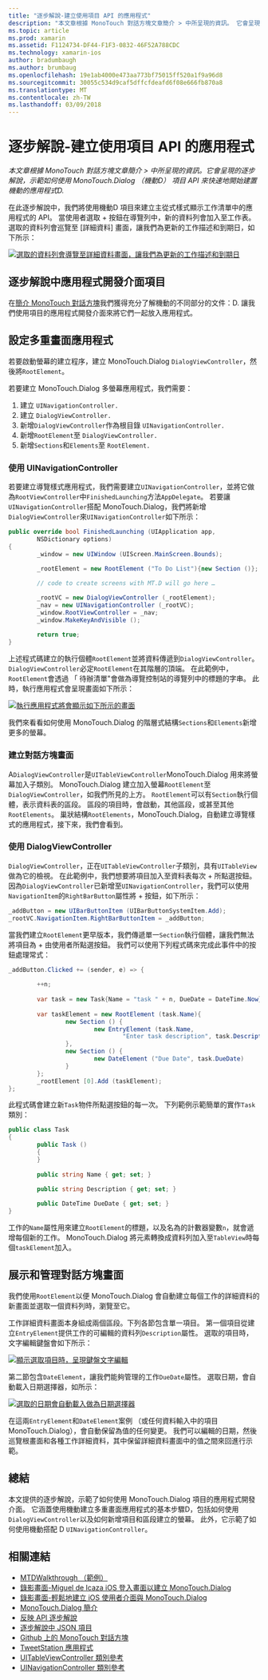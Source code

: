 ```yaml
---
title: "逐步解說-建立使用項目 API 的應用程式"
description: "本文章根據 MonoTouch 對話方塊文章簡介 > 中所呈現的資訊。 它會呈現的逐步解說，示範如何使用 MonoTouch.Dialog （機動D） 項目 API 來快速地開始建置機動的應用程式D."
ms.topic: article
ms.prod: xamarin
ms.assetid: F1124734-DF44-F1F3-0832-46F52A788CDC
ms.technology: xamarin-ios
author: bradumbaugh
ms.author: brumbaug
ms.openlocfilehash: 19e1ab4000e473aa773bf75015ff520a1f9a96d8
ms.sourcegitcommit: 30055c534d9caf5dffcfdeafd6f08e666fb870a8
ms.translationtype: MT
ms.contentlocale: zh-TW
ms.lasthandoff: 03/09/2018
---
```

# <a name="walkthrough---creating-an-application-using-the-elements-api"></a>逐步解說-建立使用項目 API 的應用程式

_本文章根據 MonoTouch 對話方塊文章簡介 > 中所呈現的資訊。它會呈現的逐步解說，示範如何使用 MonoTouch.Dialog （機動D） 項目 API 來快速地開始建置機動的應用程式D._

在此逐步解說中，我們將使用機動D 項目來建立主從式樣式顯示工作清單中的應用程式的 API。 當使用者選取<span class="ui"> + </span>按鈕在導覽列中，新的資料列會加入至工作表。 選取的資料列會巡覽至 [詳細資料] 畫面，讓我們為更新的工作描述和到期日，如下所示：

 [![](elements-api-walkthrough-images/01-task-list-app.png "選取的資料列會導覽至詳細資料畫面，讓我們為更新的工作描述和到期日")](elements-api-walkthrough-images/01-task-list-app.png#lightbox)

 <a name="Elements_API_Walkthrough" />


## <a name="elements-api-walkthrough"></a>逐步解說中應用程式開發介面項目

在[簡介 MonoTouch 對話方塊](~/ios/user-interface/monotouch.dialog/index.md)我們獲得充分了解機動的不同部分的文件：D. 讓我們使用項目的應用程式開發介面來將它們一起放入應用程式。

 <a name="Setting_up_the_Multi-Screen_Application" />


## <a name="setting-up-the-multi-screen-application"></a>設定多重畫面應用程式

若要啟動螢幕的建立程序，建立 MonoTouch.Dialog `DialogViewController`，然後將`RootElement`。

若要建立 MonoTouch.Dialog 多螢幕應用程式，我們需要：

1.  建立  `UINavigationController.`
1.  建立  `DialogViewController.`
1.  新增`DialogViewController`作為根目錄  `UINavigationController.` 
1.  新增`RootElement`至  `DialogViewController.`
1.  新增`Sections`和`Elements`至  `RootElement.` 


 <a name="Using_A_UINavigationController" />


### <a name="using-a-uinavigationcontroller"></a>使用 UINavigationController

若要建立導覽樣式應用程式，我們需要建立`UINavigationController`，並將它做為`RootViewController`中`FinishedLaunching`方法`AppDelegate`。 若要讓`UINavigationController`搭配 MonoTouch.Dialog，我們將新增`DialogViewController`來`UINavigationController`如下所示：

```csharp
public override bool FinishedLaunching (UIApplication app, 
        NSDictionary options)
{
        _window = new UIWindow (UIScreen.MainScreen.Bounds);
            
        _rootElement = new RootElement ("To Do List"){new Section ()};

        // code to create screens with MT.D will go here …

        _rootVC = new DialogViewController (_rootElement);
        _nav = new UINavigationController (_rootVC);
        _window.RootViewController = _nav;
        _window.MakeKeyAndVisible ();
            
        return true;
}
```

上述程式碼建立的執行個體`RootElement`並將資料傳遞到`DialogViewController`。 `DialogViewController`必定`RootElement`在其階層的頂端。 在此範例中，`RootElement`會透過 「 待辦清單"會做為導覽控制站的導覽列中的標題的字串。 此時，執行應用程式會呈現畫面如下所示：

 [![](elements-api-walkthrough-images/02-to-do-list-screen-.png "執行應用程式將會顯示如下所示的畫面")](elements-api-walkthrough-images/02-to-do-list-screen-.png#lightbox)

我們來看看如何使用 MonoTouch.Dialog 的階層式結構`Sections`和`Elements`新增更多的螢幕。

 <a name="Creating_the_Dialog_Screens" />


### <a name="creating-the-dialog-screens"></a>建立對話方塊畫面

A`DialogViewController`是`UITableViewController`MonoTouch.Dialog 用來將螢幕加入子類別。 MonoTouch.Dialog 建立加入螢幕`RootElement`至`DialogViewController`，如我們所見的上方。 `RootElement`可以有`Section`執行個體，表示資料表的區段。
區段的項目時，會啟動，其他區段，或甚至其他`RootElements`。 巢狀結構`RootElements`，MonoTouch.Dialog，自動建立導覽樣式的應用程式，接下來，我們會看到。

 <a name="Using_DialogViewController" />


### <a name="using-dialogviewcontroller"></a>使用 DialogViewController

`DialogViewController`，正在`UITableViewController`子類別，具有`UITableView`做為它的檢視。 在此範例中，我們想要將項目加入至資料表每次<span class="ui"> + </span>所點選按鈕。 因為`DialogViewController`已新增至`UINavigationController`，我們可以使用`NavigationItem`的`RightBarButton`屬性將<span class="ui"> + </span>按鈕，如下所示：

```csharp
_addButton = new UIBarButtonItem (UIBarButtonSystemItem.Add);
_rootVC.NavigationItem.RightBarButtonItem = _addButton;
```

當我們建立`RootElement`更早版本，我們傳遞單一`Section`執行個體，讓我們無法將項目為<span class="ui"> + </span>由使用者所點選按鈕。 我們可以使用下列程式碼來完成此事件中的按鈕處理常式：

```csharp
_addButton.Clicked += (sender, e) => {
                
        ++n;
                
        var task = new Task{Name = "task " + n, DueDate = DateTime.Now};
                
        var taskElement = new RootElement (task.Name){
                new Section () {
                        new EntryElement (task.Name, 
                                "Enter task description", task.Description)
                },
                new Section () {
                        new DateElement ("Due Date", task.DueDate)
                }
        };
        _rootElement [0].Add (taskElement);
};
```

此程式碼會建立新`Task`物件所點選按鈕的每一次。 下列範例示範簡單的實作`Task`類別：

```csharp
public class Task
{   
        public Task ()
        {
        }
        
        public string Name { get; set; }
        
        public string Description { get; set; }

        public DateTime DueDate { get; set; }
}
```

 []()

工作的`Name`屬性用來建立`RootElement`的標題，以及名為的計數器變數`n`，就會遞增每個新的工作。 MonoTouch.Dialog 將元素轉換成資料列加入至`TableView`時每個`taskElement`加入。

 <a name="Presenting_and_Managing_Dialog_Screens" />


## <a name="presenting-and-managing-dialog-screens"></a>展示和管理對話方塊畫面

我們使用`RootElement`以便 MonoTouch.Dialog 會自動建立每個工作的詳細資料的新畫面並選取一個資料列時，瀏覽至它。

工作詳細資料畫面本身組成兩個區段。下列各節包含單一項目。 第一個項目從建立`EntryElement`提供工作的可編輯的資料列`Description`屬性。 選取的項目時，文字編輯鍵盤會如下所示：

 [![](elements-api-walkthrough-images/03-create-task.png "顯示選取項目時，呈現鍵盤文字編輯")](elements-api-walkthrough-images/03-create-task.png#lightbox)

第二節包含`DateElement`，讓我們能夠管理的工作`DueDate`屬性。 選取日期，會自動載入日期選擇器，如所示：

 [![](elements-api-walkthrough-images/04-date-picker.png "選取的日期會自動載入做為日期選擇器")](elements-api-walkthrough-images/04-date-picker.png#lightbox)

在這兩`EntryElement`和`DateElement`案例 （或任何資料輸入中的項目 MonoTouch.Dialog），會自動保留為值的任何變更。 我們可以編輯的日期，然後巡覽根畫面和各種工作詳細資料，其中保留詳細資料畫面中的值之間來回進行示範。

 <a name="Summary" />


## <a name="summary"></a>總結

本文提供的逐步解說，示範了如何使用 MonoTouch.Dialog 項目的應用程式開發介面。 它涵蓋使用機動建立多重畫面應用程式的基本步驟D，包括如何使用`DialogViewController`以及如何新增項目和區段建立的螢幕。 此外，它示範了如何使用機動搭配 D `UINavigationController`。


## <a name="related-links"></a>相關連結

- [MTDWalkthrough （範例）](https://developer.xamarin.com/samples/MTDWalkthrough/)
- [錄影畫面-Miguel de Icaza iOS 登入畫面以建立 MonoTouch.Dialog](http://youtu.be/3butqB1EG0c)
- [錄影畫面-輕鬆地建立 iOS 使用者介面與 MonoTouch.Dialog](http://youtu.be/j7OC5r8ZkYg)
- [MonoTouch.Dialog 簡介](~/ios/user-interface/monotouch.dialog/index.md)
- [反映 API 逐步解說](~/ios/user-interface/monotouch.dialog/reflection-api-walkthrough.md)
- [逐步解說中 JSON 項目](~/ios/user-interface/monotouch.dialog/json-element-walkthrough.md)
- [Github 上的 MonoTouch 對話方塊](https://github.com/migueldeicaza/MonoTouch.Dialog)
- [TweetStation 應用程式](https://github.com/migueldeicaza/TweetStation)
- [UITableViewController 類別參考](http://developer.apple.com/library/ios/#DOCUMENTATION/UIKit/Reference/UITableViewController_Class/Reference/Reference.html)
- [UINavigationController 類別參考](http://developer.apple.com/library/ios/#documentation/UIKit/Reference/UINavigationController_Class/Reference/Reference.html)
